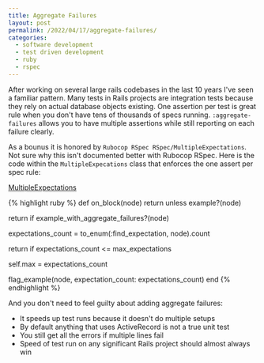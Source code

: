 ```yaml
---
title: Aggregate Failures
layout: post
permalink: /2022/04/17/aggregate-failures/
categories:
  - software development
  - test driven development
  - ruby
  - rspec
---
```


After working on several large rails codebases in the last 10 years I've seen a familiar pattern.
Many tests in Rails projects are integration tests because they rely on actual database objects existing.
One assertion per test is great rule when you don't have tens of thousands of specs running. `:aggregate-failures`
allows you to have multiple assertions while still reporting on each failure clearly.

As a bounus it is honored by `Rubocop RSpec RSpec/MultipleExpectations`. Not sure why this isn't
documented better with Rubocop RSpec. Here is the code within the `MultipleExpecations` class that
enforces the one assert per spec rule:

[MultipleExpectations](https://github.com/rubocop/rubocop-rspec/blob/master/lib/rubocop/cop/rspec/multiple_expectations.rb)

{% highlight ruby %}
def on_block(node)
  return unless example?(node)

  return if example_with_aggregate_failures?(node)

  expectations_count = to_enum(:find_expectation, node).count

  return if expectations_count <= max_expectations

  self.max = expectations_count

  flag_example(node, expectation_count: expectations_count)
end
{% endhighlight %}

And you don't need to feel guilty about adding aggregate failures:

- It speeds up test runs because it doesn't do multiple setups
- By default anything that uses ActiveRecord is not a true unit test
- You still get all the errors if multiple lines fail
- Speed of test run on any significant Rails project should almost always win
